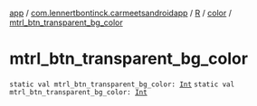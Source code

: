 [app](../../../index.md) / [com.lennertbontinck.carmeetsandroidapp](../../index.md) / [R](../index.md) / [color](index.md) / [mtrl_btn_transparent_bg_color](./mtrl_btn_transparent_bg_color.md)

# mtrl_btn_transparent_bg_color

`static val mtrl_btn_transparent_bg_color: `[`Int`](https://kotlinlang.org/api/latest/jvm/stdlib/kotlin/-int/index.html)
`static val mtrl_btn_transparent_bg_color: `[`Int`](https://kotlinlang.org/api/latest/jvm/stdlib/kotlin/-int/index.html)